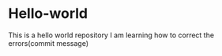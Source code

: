 # Hello-world
This is a hello world repository
I am learning how to correct the errors(commit message)
